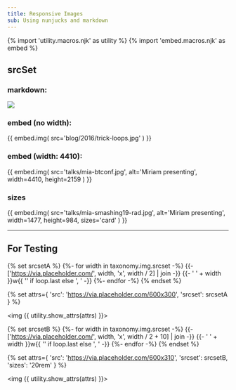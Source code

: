 ```yaml
---
title: Responsive Images
sub: Using nunjucks and markdown
---
```


{% import 'utility.macros.njk' as utility %}
{% import 'embed.macros.njk' as embed %}

## srcSet

### markdown:
![](/assets/images/blog/2016/trick-loops.jpg)

### embed (no width):
{{ embed.img(
  src='blog/2016/trick-loops.jpg'
) }}

### embed (width: 4410):
{{ embed.img(
  src='talks/mia-btconf.jpg',
  alt='Miriam presenting',
  width=4410,
  height=2159
) }}

### sizes
{{ embed.img(
  src='talks/mia-smashing19-rad.jpg',
  alt='Miriam presenting',
  width=1477,
  height=984,
  sizes='card'
) }}

----

## For Testing

{% set srcsetA %}
  {%- for width in taxonomy.img.srcset -%}
    {{- ['https://via.placeholder.com/', width, 'x', width / 2] | join  -}}
    {{- ' ' + width }}w{{ '' if loop.last else ', ' -}}
  {%- endfor -%}
{% endset %}

{% set attrs={
  'src': 'https://via.placeholder.com/600x300',
  'srcset': srcsetA
} %}

<img {{ utility.show_attrs(attrs) }}>

{% set srcsetB %}
  {%- for width in taxonomy.img.srcset -%}
    {{- ['https://via.placeholder.com/', width, 'x', width / 2 + 10] | join  -}}
    {{- ' ' + width }}w{{ '' if loop.last else ', ' -}}
  {%- endfor -%}
{% endset %}

{% set attrs={
  'src': 'https://via.placeholder.com/600x310',
  'srcset': srcsetB,
  'sizes': '20rem'
} %}

<img {{ utility.show_attrs(attrs) }}>
